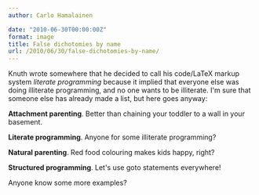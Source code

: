 ```yaml
---
author: Carlo Hamalainen

date: "2010-06-30T00:00:00Z"
format: image
title: False dichotomies by name
url: /2010/06/30/false-dichotomies-by-name/
---
```

Knuth wrote somewhere that he decided to call his code/LaTeX markup system _literate programming_ because it implied that everyone else was doing illiterate programming, and no one wants to be illiterate. I'm sure that someone else has already made a list, but here goes anyway:

 **Attachment parenting**. Better than chaining your toddler to a wall in your basement.

 **Literate programming**. Anyone for some illiterate programming?

 **Natural parenting**. Red food colouring makes kids happy, right?

 **Structured programming**. Let's use goto statements everywhere!

Anyone know some more examples?
